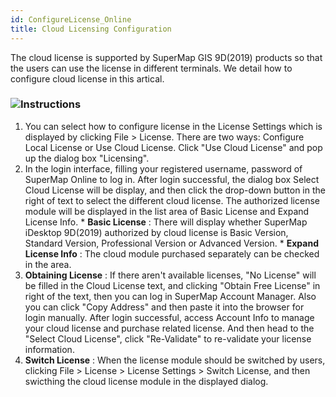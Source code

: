 ```yaml
---
id: ConfigureLicense_Online
title: Cloud Licensing Configuration
---
```

The cloud license is supported by SuperMap GIS 9D(2019) products so that the
users can use the license in different terminals. We detail how to configure
cloud license in this artical.

### ![](img-en/read.gif)Instructions

  1. You can select how to configure license in the License Settings which is displayed by clicking File > License. There are two ways: Configure Local License or Use Cloud License. Click "Use Cloud License" and pop up the dialog box "Licensing".
  2. In the login interface, filling your registered username, password of SuperMap Online to log in. After login successful, the dialog box Select Cloud License will be display, and then click the drop-down button in the right of text to select the different cloud license. The authorized license module will be displayed in the list area of Basic License and Expand License Info.
    * **Basic License** : There will display whether SuperMap iDesktop 9D(2019) authorized by cloud license is Basic Version, Standard Version, Professional Version or Advanced Version.
    * **Expand License Info** : The cloud module purchased separately can be checked in the area. 
  3. **Obtaining License** : If there aren't available licenses, "No License" will be filled in the Cloud License text, and clicking "Obtain Free License" in right of the text, then you can log in SuperMap Account Manager. Also you can click "Copy Address" and then paste it into the browser for login manually. After login successful, access Account Info to manage your cloud license and purchase related license. And then head to the "Select Cloud License", click "Re-Validate" to re-validate your license information.
  4. **Switch License** : When the license module should be switched by users, clicking File > License > License Settings > Switch License, and then swicthing the cloud license module in the displayed dialog.

